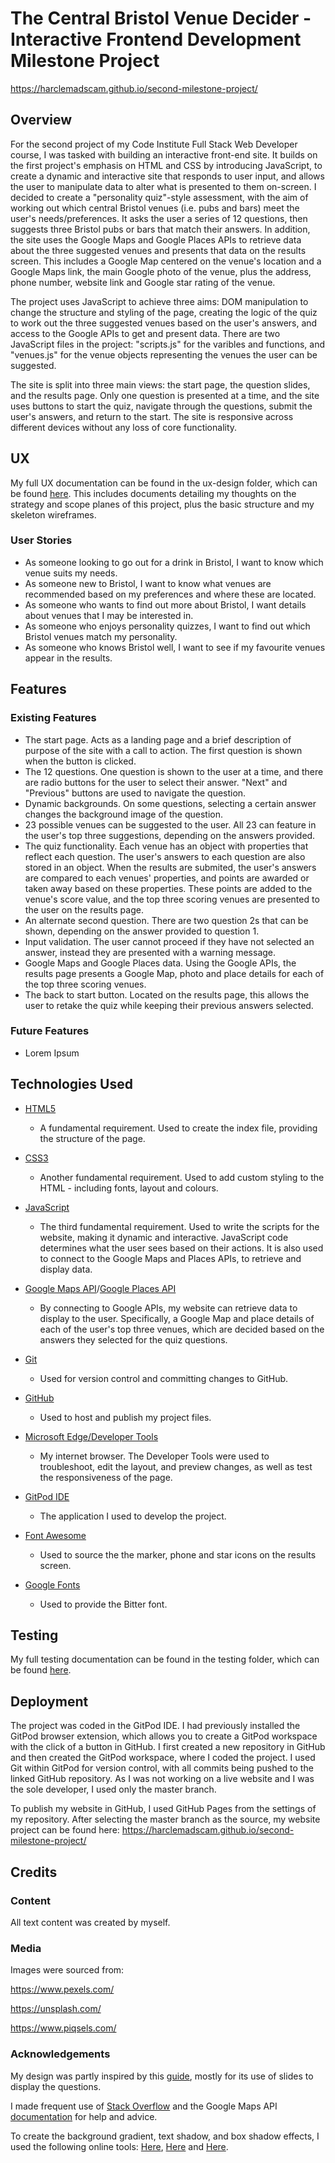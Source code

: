 # The Central Bristol Venue Decider - Interactive Frontend Development Milestone Project
<https://harclemadscam.github.io/second-milestone-project/>
## Overview
For the second project of my Code Institute Full Stack Web Developer course, I was tasked with building an interactive front-end site.
It builds on the first project's emphasis on HTML and CSS by introducing JavaScript, to create a dynamic and interactive site that responds to user input, and 
allows the user to manipulate data to alter what is presented to them on-screen.
I decided to create a "personality quiz"-style assessment, with the aim of working out which central Bristol venues (i.e. pubs and bars) meet the user's needs/preferences.
It asks the user a series of 12 questions, then suggests three Bristol pubs or bars that match their answers. In addition, the site uses the Google Maps and Google Places APIs
to retrieve data about the three suggested venues and presents that data on the results screen. This includes a Google Map centered on the venue's location and a Google Maps link, 
the main Google photo of the venue, plus the address, phone number, website link and Google star rating of the venue.

The project uses JavaScript to achieve three aims: DOM manipulation to change the structure and styling of the page, creating the logic of the quiz to work out the three suggested
venues based on the user's answers, and access to the Google APIs to get and present data. There are two JavaScript files in the project: "scripts.js" for the varibles and functions,
and "venues.js" for the venue objects representing the venues the user can be suggested.

The site is split into three main views: the start page, the question slides, and the results page. Only one question is presented at a time, and the site uses buttons to start the quiz,
navigate through the questions, submit the user's answers, and return to the start. The site is responsive across different devices without any loss of core functionality.


## UX
My full UX documentation can be found in the ux-design folder, which can be found [here](ux-design).
This includes documents detailing my thoughts on the strategy and scope planes of this project, plus the basic structure and my skeleton wireframes.

### User Stories

* As someone looking to go out for a drink in Bristol, I want to know which venue suits my needs.
* As someone new to Bristol, I want to know what venues are recommended based on my preferences and where these are located.
* As someone who wants to find out more about Bristol, I want details about venues that I may be interested in.
* As someone who enjoys personality quizzes, I want to find out which Bristol venues match my personality.
* As someone who knows Bristol well, I want to see if my favourite venues appear in the results.

## Features
### Existing Features

* The start page. Acts as a landing page and a brief description of purpose of the site with a call to action. The first question is shown when the button is clicked.
* The 12 questions. One question is shown to the user at a time, and there are radio buttons for the user to select their answer. "Next" and "Previous" buttons are used to navigate the question.
* Dynamic backgrounds. On some questions, selecting a certain answer changes the background image of the question.
* 23 possible venues can be suggested to the user. All 23 can feature in the user's top three suggestions, depending on the answers provided.
* The quiz functionality. Each venue has an object with properties that reflect each question. The user's answers to each question are also stored in an object. When the results are
submited, the user's answers are compared to each venues' properties, and points are awarded or taken away based on these properties. These points are added to the venue's score value,
and the top three scoring venues are presented to the user on the results page.
* An alternate second question. There are two question 2s that can be shown, depending on the answer provided to question 1.
* Input validation. The user cannot proceed if they have not selected an answer, instead they are presented with a warning message.
* Google Maps and Google Places data. Using the Google APIs, the results page presents a Google Map, photo and place details for each of the top three scoring venues.
* The back to start button. Located on the results page, this allows the user to retake the quiz while keeping their previous answers selected.

### Future Features

* Lorem Ipsum

## Technologies Used
* [HTML5](https://www.w3.org/TR/2017/REC-html52-20171214/)

  * A fundamental requirement. Used to create the index file, providing the structure of the page.

* [CSS3](https://www.w3.org/Style/CSS/)

  * Another fundamental requirement. Used to add custom styling to the HTML - including fonts, layout and colours.

* [JavaScript](https://developer.mozilla.org/en-US/docs/Web/JavaScript)

  * The third fundamental requirement. Used to write the scripts for the website, making it dynamic and interactive. JavaScript code determines what the user sees based on their actions. It is also used to connect to the Google Maps and Places APIs, to retrieve and display data.

* [Google Maps API](https://cloud.google.com/maps-platform/maps)/[Google Places API](https://cloud.google.com/maps-platform/places)

  * By connecting to Google APIs, my website can retrieve data to display to the user. Specifically, a Google Map and place details of each of the user's top three venues, which are decided based on the answers they selected for the quiz questions.

* [Git](https://git-scm.com/)

  * Used for version control and committing changes to GitHub.

* [GitHub](https://github.com/)

  * Used to host and publish my project files.

* [Microsoft Edge/Developer Tools](https://www.microsoft.com/en-us/edge)

  * My internet browser. 
  The Developer Tools were used to troubleshoot, edit the layout, and preview changes, as well as test the responsiveness of the page.

* [GitPod IDE](https://gitpod.io/)

  * The application I used to develop the project.

* [Font Awesome](https://fontawesome.com/)

  * Used to source the the marker, phone and star icons on the results screen.

* [Google Fonts](https://fonts.google.com/)
  
  * Used to provide the Bitter font.

## Testing
My full testing documentation can be found in the testing folder, which can be found [here](testing).

## Deployment
The project was coded in the GitPod IDE. I had previously installed the GitPod browser extension, which allows you to create a GitPod workspace with the click of a button in GitHub.
I first created a new repository in GitHub and then created the GitPod workspace, where I coded the project. 
I used Git within GitPod for version control, with all commits being pushed to the linked GitHub repository. As I was not working on a live website and I was the sole developer, I used only the master branch.

To publish my website in GitHub, I used GitHub Pages from the settings of my repository. After selecting the master branch as the source, my website project can be found here: <https://harclemadscam.github.io/second-milestone-project/>

## Credits
### Content
All text content was created by myself.
### Media
Images were sourced from: 

<https://www.pexels.com/>

<https://unsplash.com/>

<https://www.piqsels.com/>

### Acknowledgements
My design was partly inspired by this [guide](https://www.sitepoint.com/simple-javascript-quiz/), mostly for its use of slides to display the questions.

I made frequent use of [Stack Overflow](https://stackoverflow.com/) and the Google Maps API [documentation](https://developers.google.com/maps/documentation) for help and advice.

To create the background gradient, text shadow, and box shadow effects, I used the following online tools: [Here](https://cssgradient.io/), [Here](https://html-css-js.com/css/generator/text-shadow/) and [Here](https://www.cssmatic.com/box-shadow).
